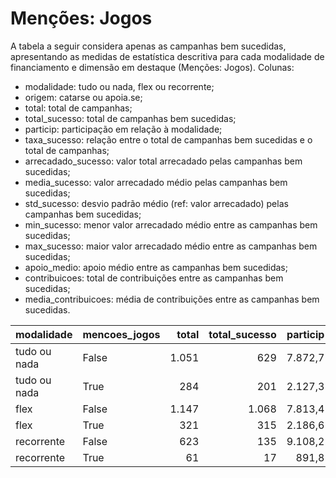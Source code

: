 # Menções: Jogos

A tabela a seguir considera apenas as campanhas bem sucedidas, apresentando as medidas
de estatística descritiva para cada modalidade de financiamento e dimensão em destaque
(Menções: Jogos). Colunas:
- modalidade: tudo ou nada, flex ou recorrente;
- origem: catarse ou apoia.se;
- total: total de campanhas;
- total_sucesso: total de campanhas bem sucedidas;
- particip: participação em relação à modalidade;
- taxa_sucesso: relação entre o total de campanhas bem sucedidas e o total de campanhas;
- arrecadado_sucesso: valor total arrecadado pelas campanhas bem sucedidas;
- media_sucesso: valor arrecadado médio pelas campanhas bem sucedidas;
- std_sucesso: desvio padrão médio (ref: valor arrecadado) pelas campanhas bem sucedidas;
- min_sucesso: menor valor arrecadado médio entre as campanhas bem sucedidas;
- max_sucesso: maior valor arrecadado médio entre as campanhas bem sucedidas;
- apoio_medio: apoio médio entre as campanhas bem sucedidas;
- contribuicoes: total de contribuições entre as campanhas bem sucedidas;
- media_contribuicoes: média de contribuições entre as campanhas bem sucedidas.


| modalidade   | mencoes_jogos   |   total |   total_sucesso |   particip |   taxa_sucesso |   arrecadado_sucesso |   media_sucesso |   std_sucesso |   min_sucesso |   max_sucesso |   apoio_medio |   contribuicoes |   media_contribuicoes |
|:-------------|:----------------|--------:|----------------:|-----------:|---------------:|---------------------:|----------------:|--------------:|--------------:|--------------:|--------------:|----------------:|----------------------:|
| tudo ou nada | False           |    1.051 |             629 |     7.872,7 |         5.984,8 |          18.458.513,51 |        29.345,81 |      42.800,98 |         41,82 |     537.544,55 |         91,17 |          202.460 |                321,88 |
| tudo ou nada | True            |     284 |             201 |     2.127,3 |         7.077,5 |           5.604.766,32 |        27.884,41 |      51.240,25 |       1.411,86 |     679.297,66 |         91,74 |           61.093 |                303,95 |
| flex         | False           |    1.147 |            1.068 |     7.813,4 |         9.311,2 |          13.714.158,76 |        12.840,97 |      34.241,82 |         10,77 |     708.972,78 |         90,62 |          151.336 |                141,70 |
| flex         | True            |     321 |             315 |     2.186,6 |         9.813,1 |           4.647.973,18 |        14.755,47 |      32.882,80 |         40,22 |     475.290,95 |         88,85 |           52.310 |                166,06 |
| recorrente   | False           |     623 |             135 |     9.108,2 |         2.166,9 |             35.385,59 |          262,12 |        548,23 |          1,09 |       3.475,05 |         18,29 |            1.935 |                 14,33 |
| recorrente   | True            |      61 |              17 |      891,8 |         2.786,9 |              7.801,37 |          458,90 |       1.200,33 |          6,10 |       5.087,08 |         28,58 |             273 |                 16,06 |
